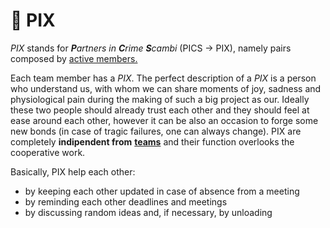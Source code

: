 # 👯 PIX

_PIX_ stands for _**P**artners in **C**rime **S**cambi_ (PICS → PIX), namely pairs composed by [active members.](../../staff/teams/)

Each team member has a _PIX_. The perfect description of a _PIX_ is a person who understand us, with whom we can share moments of joy, sadness and physiological pain during the making of such a big project as our. Ideally these two people should already trust each other and they should feel at ease around each other, however it can be also an occasion to forge some new bonds (in case of tragic failures, one can always change). PIX are completely **indipendent from** [**teams**](../../staff/teams/) and their function overlooks the cooperative work.

Basically, PIX help each other:

* by keeping each other updated in case of absence from a meeting
* by reminding each other deadlines and meetings
* by discussing random ideas and, if necessary, by unloading
